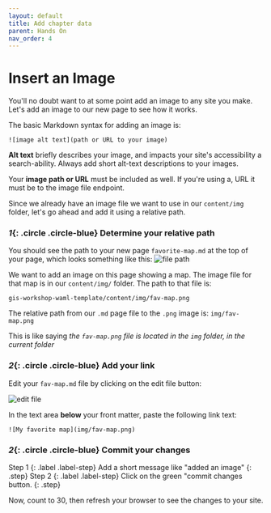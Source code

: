 ```yaml
---
layout: default
title: Add chapter data
parent: Hands On
nav_order: 4
---
```

# Insert an Image

You'll no doubt want to at some point add an image to any site you make. Let's add an image to our new page to see how it works.

The basic Markdown syntax for adding an image is:

`![image alt text](path or URL to your image)`

**Alt text** briefly describes your image, and impacts your site's accessibility a search-ability. Always add short alt-text descriptions to your images.

Your **image path or URL** must be included as well. If you're using a, URL it must be to the image file endpoint.

Since we already have an image file we want to use in our `content/img` folder, let's go ahead and add it using a relative path.

### *1*{: .circle .circle-blue} Determine your relative path
You should see the path to your new page `favorite-map.md` at the top of your page, which looks something like this:
![file path](../img/file-path.png)

We want to add an image on this page showing a map. The image file for that map is in our `content/img/` folder. The path to that file is:     

`gis-workshop-waml-template/content/img/fav-map.png`    

The relative path from our `.md` page file to the `.png` image is:
`img/fav-map.png`

This is like saying *the `fav-map.png` file is located in the `img` folder, in the current folder*

### *2*{: .circle .circle-blue} Add your link
Edit your `fav-map.md` file by clicking on the edit file button:

![edit file](../img/edit-file.png)

In the text area **below** your front matter, paste the following link text:

`![My favorite map](img/fav-map.png)`

### *2*{: .circle .circle-blue} Commit your changes
Step 1
{: .label .label-step}
Add a short message like "added an image"
{: .step}
Step 2
{: .label .label-step}
Click on the green "commit changes button.
{: .step}

Now, count to 30, then refresh your browser to see the changes to your site.
